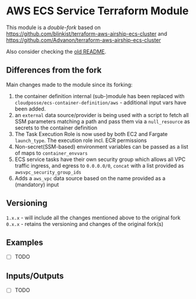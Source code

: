 # AWS ECS Service Terraform Module  
This module is a _double-fork_ based on https://github.com/blinkist/terraform-aws-airship-ecs-cluster and https://github.com/Advanon/terraform-aws-airship-ecs-cluster

Also consider checking the [old README](README_old.md).


## Differences from the fork
Main changes made to the module since its forking:  
1) the container definition internal (sub-)module has been replaced with `cloudposse/ecs-container-definition/aws` - additional input vars have been added.
2) an `external` data source/provider is being used with a script to fetch all SSM parameters matching a path and pass them via a `null_resource` as secrets to the container definition
3) The Task Execution Role is now used by both EC2 and Fargate `launch_type`. The execution role incl. ECR permissions
4) Non-secret(SSM-based) environment variables can be passed as a list of maps to `container_envvars`
5) ECS service tasks have their own security group which allows all VPC traffic ingress, and egress to `0.0.0.0/0`, `concat` with a list provided as `awsvpc_security_group_ids`
6) Adds a `aws_vpc` data source based on the name provided as a (mandatory) input

## Versioning  
`1.x.x` - will include all the changes mentioned above to the original fork  
`0.x.x` - retains the versioning and changes of the original fork(s)  

## Examples  
- [ ] TODO  

## Inputs/Outputs  
- [ ] TODO